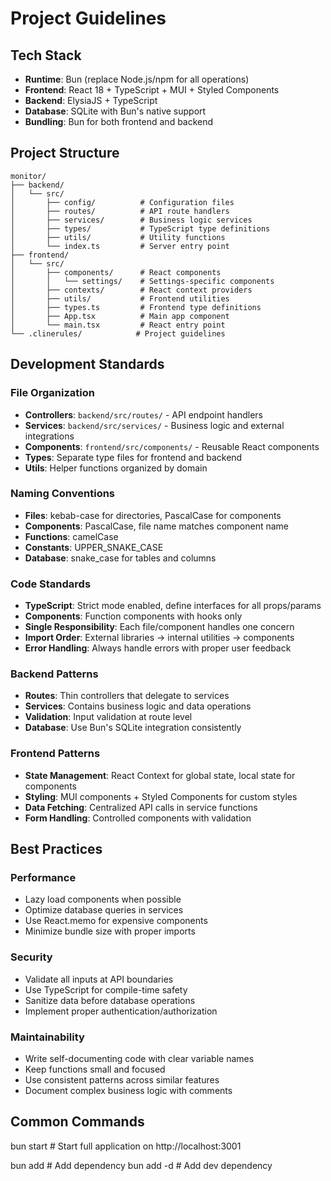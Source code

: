 # Project Guidelines

## Tech Stack
- **Runtime**: Bun (replace Node.js/npm for all operations)
- **Frontend**: React 18 + TypeScript + MUI + Styled Components
- **Backend**: ElysiaJS + TypeScript
- **Database**: SQLite with Bun's native support
- **Bundling**: Bun for both frontend and backend

## Project Structure
```
monitor/
├── backend/
│   └── src/
│       ├── config/          # Configuration files
│       ├── routes/          # API route handlers
│       ├── services/        # Business logic services
│       ├── types/           # TypeScript type definitions
│       ├── utils/           # Utility functions
│       └── index.ts         # Server entry point
├── frontend/
│   └── src/
│       ├── components/      # React components
│       │   └── settings/    # Settings-specific components
│       ├── contexts/        # React context providers
│       ├── utils/           # Frontend utilities
│       ├── types.ts         # Frontend type definitions
│       ├── App.tsx          # Main app component
│       └── main.tsx         # React entry point
└── .clinerules/            # Project guidelines
```

## Development Standards

### File Organization
- **Controllers**: `backend/src/routes/` - API endpoint handlers
- **Services**: `backend/src/services/` - Business logic and external integrations
- **Components**: `frontend/src/components/` - Reusable React components
- **Types**: Separate type files for frontend and backend
- **Utils**: Helper functions organized by domain

### Naming Conventions
- **Files**: kebab-case for directories, PascalCase for components
- **Components**: PascalCase, file name matches component name
- **Functions**: camelCase
- **Constants**: UPPER_SNAKE_CASE
- **Database**: snake_case for tables and columns

### Code Standards
- **TypeScript**: Strict mode enabled, define interfaces for all props/params
- **Components**: Function components with hooks only
- **Single Responsibility**: Each file/component handles one concern
- **Import Order**: External libraries → internal utilities → components
- **Error Handling**: Always handle errors with proper user feedback

### Backend Patterns
- **Routes**: Thin controllers that delegate to services
- **Services**: Contains business logic and data operations
- **Validation**: Input validation at route level
- **Database**: Use Bun's SQLite integration consistently

### Frontend Patterns
- **State Management**: React Context for global state, local state for components
- **Styling**: MUI components + Styled Components for custom styles
- **Data Fetching**: Centralized API calls in service functions
- **Form Handling**: Controlled components with validation

## Best Practices

### Performance
- Lazy load components when possible
- Optimize database queries in services
- Use React.memo for expensive components
- Minimize bundle size with proper imports

### Security
- Validate all inputs at API boundaries
- Use TypeScript for compile-time safety
- Sanitize data before database operations
- Implement proper authentication/authorization

### Maintainability
- Write self-documenting code with clear variable names
- Keep functions small and focused
- Use consistent patterns across similar features
- Document complex business logic with comments

## Common Commands
bun start                    # Start full application on http://localhost:3001

bun add <package>           # Add dependency
bun add -d <package>        # Add dev dependency

